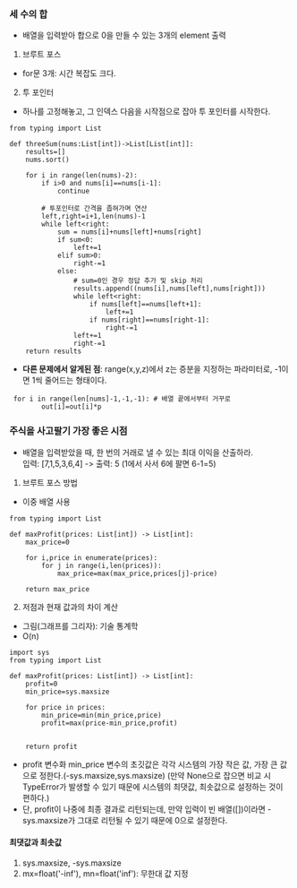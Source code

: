 ### 세 수의 합
- 배열을 입력받아 합으로 0을 만들 수 있는 3개의 element 출력
1. 브루트 포스
- for문 3개: 시간 복잡도 크다.
2. 투 포인터
- 하나를 고정해놓고, 그 인덱스 다음을 시작점으로 잡아 투 포인터를 시작한다.
```
from typing import List

def threeSum(nums:List[int])->List[List[int]]:
    results=[]
    nums.sort()

    for i in range(len(nums)-2):
        if i>0 and nums[i]==nums[i-1]:
            continue

        # 투포인터로 간격을 좁혀가며 연산
        left,right=i+1,len(nums)-1
        while left<right:
            sum = nums[i]+nums[left]+nums[right]
            if sum<0:
                left+=1
            elif sum>0:
                right-=1
            else:
                # sum=0인 경우 정답 추가 및 skip 처리
                results.append((nums[i],nums[left],nums[right]))
                while left<right:
                    if nums[left]==nums[left+1]:
                        left+=1
                    if nums[right]==nums[right-1]:
                        right-=1
                left+=1
                right-=1
    return results
```

- **다른 문제에서 알게된 점**: range(x,y,z)에서 z는 증분을 지정하는 파라미터로, -1이면 1씩 줄어드는 형태이다.
```
 for i in range(len[nums]-1,-1,-1): # 배열 끝에서부터 거꾸로
        out[i]=out[i]*p
```

### 주식을 사고팔기 가장 좋은 시점
- 배열을 입력받았을 때, 한 번의 거래로 낼 수 있는 최대 이익을 산출하라.  
입력: [7,1,5,3,6,4]  -> 출력: 5 (1에서 사서 6에 팔면 6-1=5)
1. 브루트 포스 방법
- 이중 배열 사용
```
from typing import List

def maxProfit(prices: List[int]) -> List[int]:
    max_price=0

    for i,price in enumerate(prices):
        for j in range(i,len(prices)):
            max_price=max(max_price,prices[j]-price)

    return max_price
```

2. 저점과 현재 값과의 차이 계산
- 그림(그래프를 그리자): 기술 통계학
- O(n)
```
import sys
from typing import List

def maxProfit(prices: List[int]) -> List[int]:
    profit=0
    min_price=sys.maxsize

    for price in prices:
        min_price=min(min_price,price)
        profit=max(price-min_price,profit)


    return profit
```
- profit 변수화 min_price 변수의 초깃값은 각각 시스템의 가장 작은 값, 가장 큰 값으로 정한다.(-sys.maxsize,sys.maxsize)
 (만약 None으로 잡으면 비교 시 TypeError가 발생할 수 있기 때문에 시스템의 최댓값, 최솟값으로 설정하는 것이 편하다.)
- 단, profit이 나중에 최종 결과로 리턴되는데, 만약 입력이 빈 배열([])이라면 -sys.maxsize가 그대로 리턴될 수 있기 때문에 0으로 설정한다.

#### 최댓값과 최솟값
1. sys.maxsize, -sys.maxsize
2. mx=float('-inf'), mn=float('inf'): 무한대 값 지정
